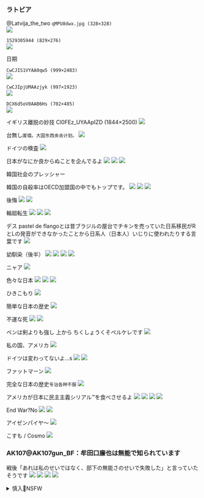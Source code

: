 ### ラトビア
@Latvija_the_two
`qMPU8dwx.jpg (328×328)`<br>
![](https://pbs.twimg.com/profile_images/1208154978642100224/qMPU8dwx.jpg)

`1529305944 (829×276)`<br>
![](https://pbs.twimg.com/profile_banners/741471127608774657/1529305944)

日期

`CwCJIS1VYAA0qw5 (999×2483)`<br>
![](https://pbs.twimg.com/media/CwCJIS1VYAA0qw5?format=jpg&name=orig)

`CwCJIpjUMAAzjyk (997×1923)`<br>
![](https://pbs.twimg.com/media/CwCJIpjUMAAzjyk?format=jpg&name=orig)

`DCX6d5oV0AAB6Hs (702×485)`<br>
![](https://pbs.twimg.com/media/DCX6d5oV0AAB6Hs?format=jpg&name=orig)

イギリス離脱の妙技
Cl0FEz_UYAApIZD (1844×2500)
![](https://pbs.twimg.com/media/Cl0FEz_UYAApIZD?format=jpg&name=orig)

台無し`废墟。大国东西夹击计划。`
![](https://pbs.twimg.com/media/DIYUesyUEAUiXDW?format=jpg&name=orig)

ドイツの検査
![](https://pbs.twimg.com/media/DHAX10VUAAAuSqD?format=jpg&name=orig)

日本がなにか良からぬことを企んでるよ
![](https://pbs.twimg.com/media/DAkereeXgAAHc8T.jpg:orig)
![](https://pbs.twimg.com/media/DAker2WXsAA_LsC.jpg:orig)
![](https://pbs.twimg.com/media/DAkesQvXgAE9smY.jpg:orig)

韓国社会のプレッシャー

韓国の自殺率はOECD加盟国の中でもトップです。
![](https://pbs.twimg.com/media/DAOXfMBVYAANNpn.jpg:orig)
![](https://pbs.twimg.com/media/DAOXfd-U0AAawtB.jpg:orig)
![](https://pbs.twimg.com/media/DAOXf08UIAAkUQI.jpg:orig)

後悔
![](https://pbs.twimg.com/media/DLlQ5hEUMAAmIC9.jpg:orig)
![](https://pbs.twimg.com/media/DLlQ52KUEAED4Wd.jpg:orig)

輪廻転生
![](https://pbs.twimg.com/media/DMuCe0xUIAAZK-N.jpg:orig)
![](https://pbs.twimg.com/media/DMuCfE7V4AA9R81.jpg:orig)
![](https://pbs.twimg.com/media/DMuCfaYVoAA0xV_.jpg:orig)

デス
pastel de flangoとは昔ブラジルの屋台でチキンを売っていた日系移民がRとLの発音ができなかったことから日系人（日本人）いじりに使われたりする言葉です
![](https://pbs.twimg.com/media/C21wFnuUsAARucv.jpg:orig)

幼馴染（後半）
![](https://pbs.twimg.com/media/C-bh3UzUMAQHRK5.jpg:orig)
![](https://pbs.twimg.com/media/C-bh3tyU0AA8V-m.jpg:orig)
![](https://pbs.twimg.com/media/C-bh4G0U0AAA9Ul.jpg:orig)
![](https://pbs.twimg.com/media/C-bh4eGV0AElrTf.jpg:orig)

ニャア
![](https://pbs.twimg.com/media/C-4qzn7VYAAexiH.jpg:orig)

色々な日本
![](https://pbs.twimg.com/media/C0IpYgRVQAA73Ts.jpg:orig)
![](https://pbs.twimg.com/media/C0IpY1YUoAAWYRw.jpg:orig)
![](https://pbs.twimg.com/media/C0IpZNaUAAAekro.jpg:orig)

ひきこもり
![](https://pbs.twimg.com/media/DNH6ktmUMAAGYuJ.jpg:orig)

簡単な日本の歴史
![](https://pbs.twimg.com/media/C0L21uoUUAAqf5L.jpg:orig)

不運な死
![](https://pbs.twimg.com/media/DDn2Y1sU0AA6C9U.jpg:orig)
![](https://pbs.twimg.com/media/DDn2ZKMV0AAEcWk.jpg:orig)

ペンは剣よりも強し
上から
ちくしょうくそペルケレです
![](https://pbs.twimg.com/media/C0IeSuNUsAASGDS.jpg:orig)

私の国、アメリカ
![](https://pbs.twimg.com/media/C4MAhqMUEAAZKMW.jpg:orig)

ドイツは変わってないよ…s
![](https://pbs.twimg.com/media/C2tX5pnVEAA3Yg1.jpg:orig)
![](https://pbs.twimg.com/media/C2tX57kVQAEDozE.jpg:orig)

ファットマーン
![](https://pbs.twimg.com/media/C0IlAZbUQAE6jp-.jpg:orig)

完全な日本の歴史`专治各种不服`
![](https://pbs.twimg.com/media/C13FZ0eUAAE-jOO.jpg:orig)

アメリカが日本に民主主義シリアル™を食べさせるよ
![](http://blog-imgs-88.fc2.com/p/o/l/polandball/20160211120525f85.jpg)
![](http://blog-imgs-88.fc2.com/p/o/l/polandball/201602111205207b6.jpg)
![](http://blog-imgs-88.fc2.com/p/o/l/polandball/201602111205229d1.jpg)
![](http://blog-imgs-88.fc2.com/p/o/l/polandball/20160211120523e54.jpg)

End War?No
![](https://vignette.wikia.nocookie.net/polandball/images/0/08/Fallofempireofjapan.png/revision/latest/scale-to-width-down/222?cb=20171107214920)
![](https://external-preview.redd.it/7adr2a8B2ZDZxzNmwIbUk6y2GEGZ-i2dgNMQDhPx5-c.png?auto=webp&s=59f090e499216847d4726818a4731c027bf9abba)

アイゼンパイヤ～
![](https://pbs.twimg.com/media/EKDy9o2UEAASF1M.jpg:orig)

こすも / Cosmo
![](https://pbs.twimg.com/media/ENWoxN-UYAIyzpT.jpg:orig)

### AK107@AK107gun_BF：牟田口廉也は無能で知られています
戦後「あれは私のせいではなく、部下の無能さのせいで失敗した」と言っていたそうです
![](https://pbs.twimg.com/media/EQBQW2aU0Ac-5rq?format=png&name=orig)
![](https://pbs.twimg.com/media/EQBQW2YVUAA6Py-?format=png&name=orig)
![](https://pbs.twimg.com/media/EQBQW2WUcAEsWS9?format=png&name=orig)
![](https://pbs.twimg.com/media/EQBQW2ZUcAET-dH?format=png&name=orig)

<details><summary>慎入🔞NSFW</summary>

Not Safe For Work
<details><summary>风险自理Use At Your Own Risk🈲</summary>

### zgz治史
![](https://pbs.twimg.com/media/DAVMtkMVYAECnpl.jpg:orig)
![](https://pbs.twimg.com/media/DAVMt8_UIAAJt6k.jpg:orig)
![](https://pbs.twimg.com/media/DAVMuTcV0AAUl2u.jpg:orig)
![](https://pbs.twimg.com/media/DAVMutVU0AES6Vu.jpg:orig)

t湾が領土主張をしようとするよ
![](https://pbs.twimg.com/media/Cv3WAX_UIAASzGm.jpg:orig)
![](https://pbs.twimg.com/media/Cv3WAkZVUAEDfLW.jpg:orig)

私のg、zg
![](https://pbs.twimg.com/media/C1ZeyLSUQAASZoe.jpg:orig)

スープの材料
![](https://pbs.twimg.com/media/C2_d4_8WIAAkRTq.jpg:orig)
![](https://pbs.twimg.com/media/C2_d5R2XEAEVXsP.jpg:orig)
</details>
</details>
